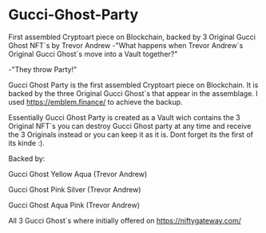 # Gucci-Ghost-Party
First assembled Cryptoart piece on Blockchain, backed by 3 Original Gucci Ghost NFT´s by Trevor Andrew
-"What happens when Trevor Andrew´s Original Gucci Ghost´s move into a Vault together?"

-"They throw Party!"

Gucci Ghost Party is the first assembled Cryptoart piece on Blockchain. It is backed by the three Original Gucci Ghost´s that appear in the assemblage. I used https://emblem.finance/ to achieve the backup.

Essentially Gucci Ghost Party is created as a Vault wich contains the 3 Original NFT´s you can destroy Gucci Ghost party at any time and receive the 3 Originals instead or you can keep it as it is. Dont forget its the first of its kinde :).

Backed by:

Gucci Ghost Yellow Aqua
(Trevor Andrew)

Gucci Ghost Pink Silver
(Trevor Andrew)

Gucci Ghost Aqua Pink
(Trevor Andrew)

All 3 Gucci Ghost´s where initially offered on https://niftygateway.com/

